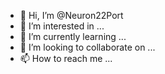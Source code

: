 - 👋 Hi, I’m @Neuron22Port
- 👀 I’m interested in ...
- 🌱 I’m currently learning ...
- 💞️ I’m looking to collaborate on ...
- 📫 How to reach me ...

<!---
Neuron22Port/Neuron22Port is a ✨ special ✨ repository because its `README.md` (this file) appears on your GitHub profile.
You can click the Preview link to take a look at your changes.
--->

